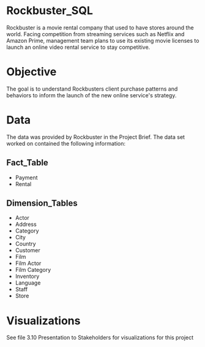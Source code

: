 # Rockbuster_SQL
Rockbuster is a movie rental company that used to have stores around the world. Facing competition from streaming services such as Netflix and Amazon Prime, management team plans to use its existing movie licenses to launch an online video rental service to stay competitive.

# Objective 
The goal is to understand Rockbusters client purchase patterns and behaviors to inform the launch of the new online service's strategy. 

# Data
The data was provided by Rockbuster in the Project Brief. The data set worked on contained the following information:

## Fact_Table 
- Payment
- Rental

## Dimension_Tables 
- Actor
- Address
- Category
- City
- Country
- Customer
- Film
- Film Actor
- Film Category
- Inventory
- Language
- Staff
- Store

# Visualizations 
See file 3.10 Presentation to Stakeholders for visualizations for this project
